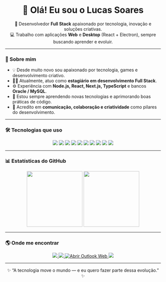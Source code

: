 <h1 align="center">👋 Olá! Eu sou o Lucas Soares</h1>

<p align="center">
  🚀 Desenvolvedor <strong>Full Stack</strong> apaixonado por tecnologia, inovação e soluções criativas.
  <br>
  💻 Trabalho com aplicações <strong>Web</strong> e <strong>Desktop</strong> (React + Electron), sempre buscando aprender e evoluir.
</p>

---

### 🧠 Sobre mim

- 💡 Desde muito novo sou apaixonado por tecnologia, games e desenvolvimento criativo.  
- 👨‍💻 Atualmente, atuo como **estagiário em desenvolvimento Full Stack**.  
- ⚙️ Experiência com **Node.js, React, Next.js, TypeScript** e bancos **Oracle / MySQL**.  
- 🌱 Estou sempre aprendendo novas tecnologias e aprimorando boas práticas de código.  
- 🤝 Acredito em **comunicação, colaboração e criatividade** como pilares do desenvolvimento.

---

### 🛠️ Tecnologias que uso

<p align="center">
  <img src="https://img.shields.io/badge/expo-1C1E24?style=for-the-badge&logo=expo&logoColor=#D04A37"/>
  <img src="https://img.shields.io/badge/JWT-black?style=for-the-badge&logo=JSON%20web%20tokens"/>
  <img src="https://img.shields.io/badge/Next-black?style=for-the-badge&logo=next.js&logoColor=white"/>
  <img src="https://img.shields.io/badge/node.js-6DA55F?style=for-the-badge&logo=node.js&logoColor=white"/>
  <img src="https://img.shields.io/badge/react-%2320232a.svg?style=for-the-badge&logo=react&logoColor=%2361DAFB"/>
  <img src="https://img.shields.io/badge/typescript-%23007ACC.svg?style=for-the-badge&logo=typescript&logoColor=white"/>
  <img src="https://img.shields.io/badge/javascript-%23323330.svg?style=for-the-badge&logo=javascript&logoColor=%23F7DF1E"/>
  <img src="https://img.shields.io/badge/docker-%230db7ed.svg?style=for-the-badge&logo=docker&logoColor=white"/>
  <img src="https://img.shields.io/badge/Oracle-F80000?style=for-the-badge&logo=oracle&logoColor=white"/>
  <img src="https://img.shields.io/badge/mysql-4479A1.svg?style=for-the-badge&logo=mysql&logoColor=white"/>
</p>

---

### 📊 Estatísticas do GitHub

<p align="center">
  <img height="180em" src="https://github-readme-stats.vercel.app/api?username=Lucas-1155&show_icons=true&theme=radical&include_all_commits=true&count_private=true"/>
  <img height="180em" src="https://github-readme-stats.vercel.app/api/top-langs/?username=Lucas-1155&layout=compact&langs_count=7&theme=radical"/>
</p>

---

### 🌎 Onde me encontrar

<p align="center">
  <a href="https://www.linkedin.com/in/lucas1155" target="_blank">
    <img src="https://img.shields.io/badge/LinkedIn-0A66C2?style=for-the-badge&logo=linkedin&logoColor=white"/>
  </a>
  <a href="mailto:lucasdev1155@outlook.com">
    <img src="https://img.shields.io/badge/Outlook-0078D4?style=for-the-badge&logo=microsoft-outlook&logoColor=white"/>
  </a>

  <!-- fallback: abre o composer do Outlook Web (funciona em qualquer navegador) -->
  <a href="https://outlook.live.com/owa/?path=/mail/action/compose&to=lucasdev1155@outlook.com" target="_blank" rel="noopener">
    <img src="https://img.shields.io/badge/Outlook_Web-0078D4?style=for-the-badge&logo=microsoft-outlook&logoColor=white" alt="Abrir Outlook Web"/>
  </a>

  <a href="https://github.com/Lucas-1155">
    <img src="https://img.shields.io/badge/GitHub-171515?style=for-the-badge&logo=github&logoColor=white"/>
  </a>
</p>

---

<p align="center">
  ✨ “A tecnologia move o mundo — e eu quero fazer parte dessa evolução.” ✨
</p>
